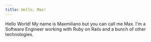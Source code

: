 ```yaml
---
title: Hello, Max!
---
```

Hello World! My name is Maxmiliano but you can call me Max. I'm a Software Engineer working with Ruby on Rails and a bunch of other technologies.
